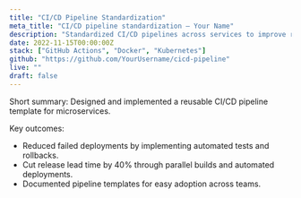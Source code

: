 ```yaml
---
title: "CI/CD Pipeline Standardization"
meta_title: "CI/CD pipeline standardization — Your Name"
description: "Standardized CI/CD pipelines across services to improve reliability and speed."
date: 2022-11-15T00:00:00Z
stack: ["GitHub Actions", "Docker", "Kubernetes"]
github: "https://github.com/YourUsername/cicd-pipeline"
live: ""
draft: false
---
```


Short summary: Designed and implemented a reusable CI/CD pipeline template for microservices.

Key outcomes:

- Reduced failed deployments by implementing automated tests and rollbacks.
- Cut release lead time by 40% through parallel builds and automated deployments.
- Documented pipeline templates for easy adoption across teams.
